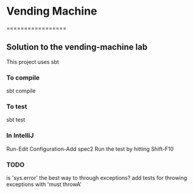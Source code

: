 # Vending Machine
=================

## Solution to the vending-machine lab

This project uses sbt

### To compile

sbt compile

### To test

sbt test

### In IntelliJ

Run-Edit Configuration-Add spec2
Run the test by hitting Shift-F10

### TODO

is 'sys.error' the best way to through exceptions?
add tests for throwing exceptions with 'must throwA'
